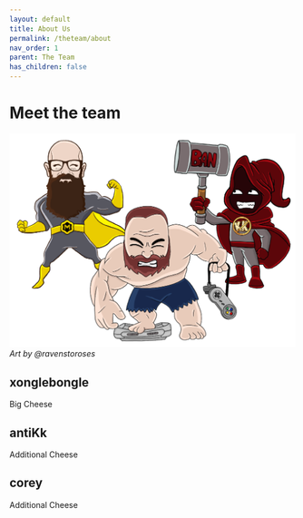```yaml
---
layout: default
title: About Us
permalink: /theteam/about
nav_order: 1
parent: The Team
has_children: false
---
```


# Meet the team
![](assets/images/team_muos.png)
_Art by @ravenstoroses_

## xonglebongle
Big Cheese

## antiKk
Additional Cheese

## corey
Additional Cheese
